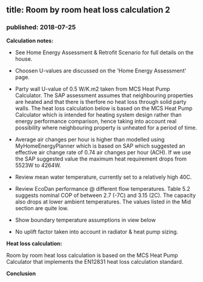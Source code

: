 ## title: Room by room heat loss calculation 2
### published: 2018-07-25

**Calculation notes:**

- See Home Energy Assessment & Retrofit Scenario for full details on the house.

- Choosen U-values are discussed on the 'Home Energy Assessment' page.

- Party wall U-value of 0.5 W/K.m2 taken from MCS Heat Pump Calculator. The SAP assessment assumes that neighbouring properties are heated and that there is therfore no heat loss through solid party walls. The heat loss calculation below is based on the MCS Heat Pump Calculator which is intended for heating system design rather than energy performance comparison, hence taking into account real possibility where neighbouring property is unheated for a period of time.

- Average air changes per hour is higher than modelled using MyHomeEnergyPlanner which is based on SAP which suggested an effective air change rate of 0.74 air changes per hour (ACH). If we use the SAP suggested value the maximum heat requirement drops from 5523W to 4264W.

- Review mean water temperature, currently set to a relatively high 40C.

- Review EcoDan performance @ different flow temperatures. Table 5.2 suggests nominal COP of between 2.7 (-7C) and 3.15 (2C). The capacity also drops at lower ambient temperatures. The values listed in the Mid section are quite low.

- Show boundary temperature assumptions in view below

- No uplift factor taken into account in radiator & heat pump sizing.

**Heat loss calculation:**

Room by room heat loss calculation is based on the MCS Heat Pump Calculator that implements the EN12831 heat loss calculation standard.

<script type="text/javascript" src="files/midterrace_data.js"></script>
<link rel="stylesheet" type="text/css" href="lib/heatlossjs/style.css" />
<script type="text/javascript" src="lib/heatlossjs/model.js"></script>
<div id="heatloss"></div><script>heatloss.init("#heatloss")</script>

<p><b>Conclusion</b></p>
